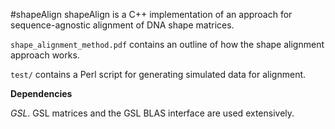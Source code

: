 #shapeAlign
shapeAlign is a C++ implementation of an approach for sequence-agnostic alignment of DNA shape matrices.

`shape_alignment_method.pdf` contains an outline of how the shape alignment approach works.

`test/` contains a Perl script for generating simulated data for alignment.

**Dependencies**

*GSL*. GSL matrices and the GSL BLAS interface are used extensively. 